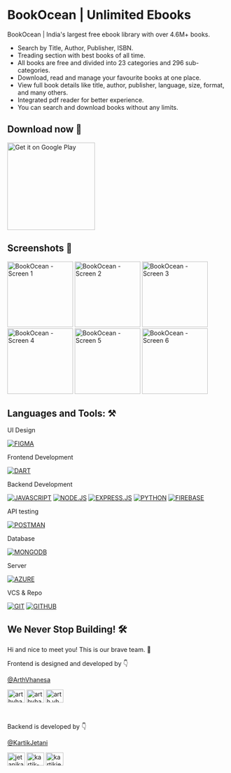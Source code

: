 # BookOcean | Unlimited Ebooks

BookOcean | India's largest free ebook library with over 4.6M+ books.
- Search by Title, Author, Publisher, ISBN.
- Treading section with best books of all time.
- All books are free and divided into 23 categories and 296 sub-categories.
- Download, read and manage your favourite books at one place.
- View full book details like title, author, publisher, language, size, format, and many others.
- Integrated pdf reader for better experience.
- You can search and download books without any limits.

## Download now 🥳
<a href='https://play.google.com/store/apps/details?id=com.bookocean&pcampaignid=pcampaignidMKT-Other-global-all-co-prtnr-py-PartBadge-Mar2515-1'><img alt='Get it on Google Play' src='https://play.google.com/intl/en_us/badges/static/images/badges/en_badge_web_generic.png' width="200"/></a>

## Screenshots 📱

<p align="left"> 
<img width="150" alt="BookOcean - Screen 1" src="https://user-images.githubusercontent.com/77712031/188257573-a738e7e4-ffe4-48c5-834e-79794050072f.png">
<img width="150" alt="BookOcean - Screen 2" src="https://user-images.githubusercontent.com/77712031/188257582-fb404a8a-ba93-49d3-8abf-a84a1b10d740.png">
<img width="150" alt="BookOcean - Screen 3" src="https://user-images.githubusercontent.com/77712031/188257589-8d125d65-7024-450b-9741-0d66fbc236bc.png">
<img width="150" alt="BookOcean - Screen 4" src="https://user-images.githubusercontent.com/77712031/188257602-4eac0ec6-88ec-445d-9eb3-218add4b44ae.png">
<img width="150" alt="BookOcean - Screen 5" src="https://user-images.githubusercontent.com/77712031/188257605-5c5eb478-6616-4a28-8ee1-06a4f00232b2.png">
<img width="150" alt="BookOcean - Screen 6" src="https://user-images.githubusercontent.com/77712031/188257611-b466abee-9456-422d-a471-3ff7cf13aed8.png">
</p>

## Languages and Tools: ⚒️

UI Design
<p>
<!-- figma -->
<a href="https://www.figma.com/" target="_blank" rel="noreferrer"> <img src="https://img.shields.io/badge/figma-%23F24E1E.svg?style=for-the-badge&logo=figma&logoColor=white" alt="FIGMA" /></a>
</p>

Frontend Development
<p>
<!-- React-Native -->
<a href="https://reactnative.dev/" target="_blank" rel="noreferrer"> <img src="https://img.shields.io/badge/react_native-%2320232a.svg?style=for-the-badge&logo=react&logoColor=%2361DAFB" alt="DART" /></a>

Backend Development
<p>
<!-- js -->
<a href="https://developer.mozilla.org/en-US/docs/Web/JavaScript" target="_blank" rel="noreferrer"> <img src="https://img.shields.io/badge/javascript-%23F7DF1E.svg?style=for-the-badge&logo=javascript&logoColor=black" alt="JAVASCRIPT" /></a>
<!-- nodejs -->
<a href="https://nodejs.org" target="_blank" rel="noreferrer"> <img src="https://img.shields.io/badge/node.js-6DA55F?style=for-the-badge&logo=node.js&logoColor=white" alt="NODE.JS" /></a>
<!-- express -->
<a href="https://expressjs.com" target="_blank" rel="noreferrer"> <img src="https://img.shields.io/badge/express.js-%23404d59.svg?style=for-the-badge&logo=express&logoColor=%2361DAFB" alt="EXPRESS.JS" /></a>
<!-- python -->
<a href="https://www.python.org" target="_blank" rel="noreferrer"> <img src="https://img.shields.io/badge/python-3670A0?style=for-the-badge&logo=python&logoColor=ffdd54" alt="PYTHON" /></a>
<!-- firebase -->
<a href="https://firebase.google.com/" target="_blank" rel="noreferrer"> <img src="https://img.shields.io/badge/Firebase-F2C12B?style=for-the-badge&logo=Firebase&logoColor=black" alt="FIREBASE" /></a>
</p>

API testing
<p>
<!-- postman -->
<a href="https://postman.com" target="_blank" rel="noreferrer"> <img src="https://img.shields.io/badge/Postman-FF6C37?style=for-the-badge&logo=postman&logoColor=white" alt="POSTMAN" /></a>
</p>

Database
<p>
<!-- mongodb -->
<a href="https://www.mongodb.com/" target="_blank" rel="noreferrer"> <img src="https://img.shields.io/badge/MongoDB-%234ea94b.svg?style=for-the-badge&logo=mongodb&logoColor=white" alt="MONGODB" /></a>
</p>

Server
<p>
<!-- azure -->
<a href="https://azure.microsoft.com/en-in/" target="_blank" rel="noreferrer"> <img src="https://img.shields.io/badge/azure-%230072C6.svg?style=for-the-badge&logo=microsoftazure&logoColor=white" alt="AZURE" /></a>
</p>

VCS & Repo
<p>
<!-- git -->
<a href="https://git-scm.com/" target="_blank" rel="noreferrer"> <img src="https://img.shields.io/badge/git-%23F05033.svg?style=for-the-badge&logo=git&logoColor=white" alt="GIT" /></a>
<!-- github -->
<a href="https://github.com/" target="_blank" rel="noreferrer"> <img src="https://img.shields.io/badge/github-%23ffffff.svg?style=for-the-badge&logo=github&logoColor=black" alt="GITHUB" /></a>
</p>

## We Never Stop Building! 🛠️

Hi and nice to meet you! This is our brave team. 🚀

Frontend is designed and developed by 👇

[@ArthVhanesa](https://github.com/arthvhanesa)
<p align="left">
<!-- Twitter -->
<a href="https://twitter.com/arthvhanesa" target="blank"><img align="center" src="https://raw.githubusercontent.com/rahuldkjain/github-profile-readme-generator/master/src/images/icons/Social/twitter.svg" alt="arthvhanesa" height="30" width="40" /></a>
<!-- LinkedIn -->
<a href="https://linkedin.com/in/arthvhanesa" target="blank"><img align="center" src="https://raw.githubusercontent.com/rahuldkjain/github-profile-readme-generator/master/src/images/icons/Social/linked-in-alt.svg" alt="arthvhanesa" height="30" width="40" /></a>
<!-- Instagram -->
<a href="https://instagram.com/arth.vhanesa" target="blank"><img align="center" src="https://raw.githubusercontent.com/rahuldkjain/github-profile-readme-generator/master/src/images/icons/Social/instagram.svg" alt="arth.vhanesa" height="30" width="40" /></a>
</p>

<br/>

Backend is developed by 👇

[@KartikJetani](https://github.com/kartikjetani)
<p align="left">
<!-- Twitter -->
<a href="https://twitter.com/jetanikartik" target="blank"><img align="center" src="https://raw.githubusercontent.com/rahuldkjain/github-profile-readme-generator/master/src/images/icons/Social/twitter.svg" alt="jetanikartik" height="30" width="40" /></a>
<!-- LinkedIn -->
<a href="https://linkedin.com/in/kartik-jetani" target="blank"><img align="center" src="https://raw.githubusercontent.com/rahuldkjain/github-profile-readme-generator/master/src/images/icons/Social/linked-in-alt.svg" alt="kartik-jetani" height="30" width="40" /></a>
<!-- Instagram -->
<a href="https://instagram.com/kartikjetani15" target="blank"><img align="center" src="https://raw.githubusercontent.com/rahuldkjain/github-profile-readme-generator/master/src/images/icons/Social/instagram.svg" alt="kartikjetani15" height="30" width="40" /></a>
</p>
